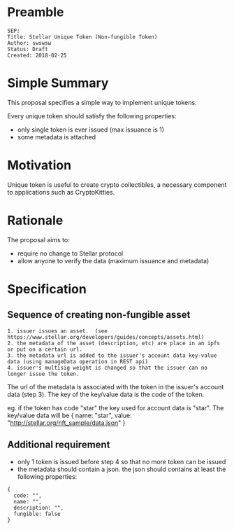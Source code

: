 # Preamble #

```
SEP: 
Title: Stellar Unique Token (Non-fungible Token)
Author: swswsw
Status: Draft
Created: 2018-02-25
```


# Simple Summary #

This proposal specifies a simple way to implement unique tokens.

Every unique token should satisfy the following properties:
- only single token is ever issued (max issuance is 1)
- some metadata is attached



# Motivation #

Unique token is useful to create crypto collectibles, a necessary component to applications such as CryptoKitties.  



# Rationale #

The proposal aims to:
- require no change to Stellar protocol  
- allow anyone to verify the data (maximum issuance and metadata) 



# Specification #

## Sequence of creating non-fungible asset ##


	1. issuer issues an asset.  (see https://www.stellar.org/developers/guides/concepts/assets.html)
	2. the metadata of the asset (description, etc) are place in an ipfs or put on a certain url.
	3. the metadata url is added to the issuer's account data key-value data (using manageData operation in REST api) 
	4. issuer's multisig weight is changed so that the issuer can no longer issue the token.


The url of the metadata is associated with the token in the issuer's account data (step 3).  The key of the key/value data is the code of the token.  

eg. if the token has code "star"
the key used for account data is "star".  The key/value data will be
{
	name: "star",
	value: "http://stellar.org/nft_sample/data.json"
}


## Additional requirement ##
- only 1 token is issued before step 4 so that no more token can be issued
- the metadata should contain a json.  the json should contains at least the following properties:
```
{
  code: "",
  name: "",
  description: "",
  fungible: false 
}

```


